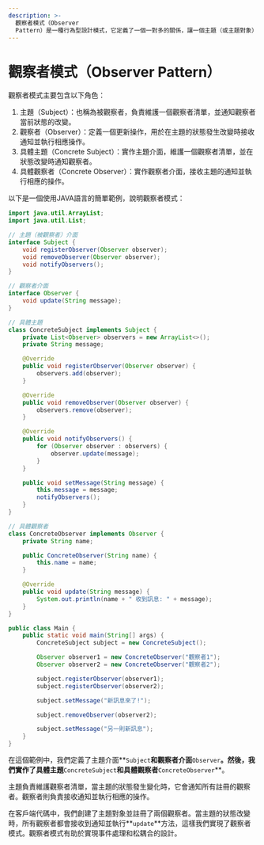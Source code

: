 ```yaml
---
description: >-
  觀察者模式（Observer
  Pattern）是一種行為型設計模式，它定義了一個一對多的關係，讓一個主題（或主題對象）狀態的改變能夠通知並自動通知所有依賴於該主題的觀察者（或訂閱者）。觀察者模式用於實現松耦合，當主題的狀態發生變化時，它的所有觀察者都會自動接收通知並執行相應的操作。
---
```


# 觀察者模式（Observer Pattern）

觀察者模式主要包含以下角色：

1. 主題（Subject）：也稱為被觀察者，負責維護一個觀察者清單，並通知觀察者當前狀態的改變。
2. 觀察者（Observer）：定義一個更新操作，用於在主題的狀態發生改變時接收通知並執行相應操作。
3. 具體主題（Concrete Subject）：實作主題介面，維護一個觀察者清單，並在狀態改變時通知觀察者。
4. 具體觀察者（Concrete Observer）：實作觀察者介面，接收主題的通知並執行相應的操作。

以下是一個使用JAVA語言的簡單範例，說明觀察者模式：

```java
import java.util.ArrayList;
import java.util.List;

// 主題（被觀察者）介面
interface Subject {
    void registerObserver(Observer observer);
    void removeObserver(Observer observer);
    void notifyObservers();
}

// 觀察者介面
interface Observer {
    void update(String message);
}

// 具體主題
class ConcreteSubject implements Subject {
    private List<Observer> observers = new ArrayList<>();
    private String message;

    @Override
    public void registerObserver(Observer observer) {
        observers.add(observer);
    }

    @Override
    public void removeObserver(Observer observer) {
        observers.remove(observer);
    }

    @Override
    public void notifyObservers() {
        for (Observer observer : observers) {
            observer.update(message);
        }
    }

    public void setMessage(String message) {
        this.message = message;
        notifyObservers();
    }
}

// 具體觀察者
class ConcreteObserver implements Observer {
    private String name;

    public ConcreteObserver(String name) {
        this.name = name;
    }

    @Override
    public void update(String message) {
        System.out.println(name + " 收到訊息: " + message);
    }
}

public class Main {
    public static void main(String[] args) {
        ConcreteSubject subject = new ConcreteSubject();

        Observer observer1 = new ConcreteObserver("觀察者1");
        Observer observer2 = new ConcreteObserver("觀察者2");

        subject.registerObserver(observer1);
        subject.registerObserver(observer2);

        subject.setMessage("新訊息來了!");

        subject.removeObserver(observer2);

        subject.setMessage("另一則新訊息");
    }
}
```

在這個範例中，我們定義了主題介面\*\*`Subject`**和觀察者介面**`Observer`**。然後，我們實作了具體主題**`ConcreteSubject`**和具體觀察者**`ConcreteObserver`\*\*。

主題負責維護觀察者清單，當主題的狀態發生變化時，它會通知所有註冊的觀察者。觀察者則負責接收通知並執行相應的操作。

在客戶端代碼中，我們創建了主題對象並註冊了兩個觀察者。當主題的狀態改變時，所有觀察者都會接收到通知並執行\*\*`update`\*\*方法，這樣我們實現了觀察者模式。觀察者模式有助於實現事件處理和松耦合的設計。
